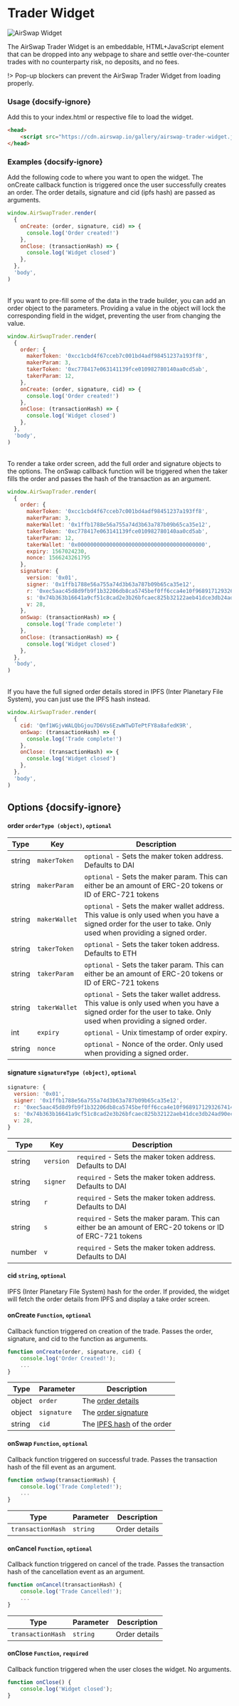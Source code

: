 # Trader Widget

![AirSwap Widget](../assets/dapps/widget.1.gif)

The AirSwap Trader Widget is an embeddable, HTML+JavaScript element that can be dropped into any webpage to share and settle over-the-counter trades with no counterparty risk, no deposits, and no fees.

!> Pop-up blockers can prevent the AirSwap Trader Widget from loading properly.

### Usage {docsify-ignore}
Add this to your index.html or respective file to load the widget.

```html
<head>
    <script src="https://cdn.airswap.io/gallery/airswap-trader-widget.js"></script>
</head>
```

### Examples {docsify-ignore}

Add the following code to where you want to open the widget. The onCreate callback function is triggered once the user successfully creates an order. The order details, signature and cid (ipfs hash) are passed as arguments.

```js
window.AirSwapTrader.render(
  {
    onCreate: (order, signature, cid) => {
      console.log('Order created!')
    },
    onClose: (transactionHash) => {
      console.log('Widget closed')
    },
  },
  'body',
)
```
\
If you want to pre-fill some of the data in the trade builder, you can add an order object to the parameters. Providing a value in the object will lock the corresponding field in the widget, preventing the user from changing the value.
```js
window.AirSwapTrader.render(
  {
    order: {
      makerToken: '0xcc1cbd4f67cceb7c001bd4adf98451237a193ff8',
      makerParam: 3,
      takerToken: '0xc778417e063141139fce010982780140aa0cd5ab',
      takerParam: 12,
    },
    onCreate: (order, signature, cid) => {
      console.log('Order created!')
    },
    onClose: (transactionHash) => {
      console.log('Widget closed')
    },
  },
  'body',
)
```
\
To render a take order screen, add the full order and signature objects to the options. The onSwap callback function will be triggered when the taker fills the order and passes the hash of the transaction as an argument.
```js
window.AirSwapTrader.render(
  {
    order: {
      makerToken: '0xcc1cbd4f67cceb7c001bd4adf98451237a193ff8',
      makerParam: 3,
      makerWallet: '0x1ffb1788e56a755a74d3b63a787b09b65ca35e12',
      takerToken: '0xc778417e063141139fce010982780140aa0cd5ab',
      takerParam: 12,
      takerWallet: '0x0000000000000000000000000000000000000000',
      expiry: 1567024230,
      nonce: 1566243261795
    },
    signature: {
      version: '0x01',
      signer: '0x1ffb1788e56a755a74d3b63a787b09b65ca35e12',
      r: '0xec5aac45d8d9fb9f1b32206db8ca5745bef0ff6cca4e10f96891712932674144',
      s: '0x74b363b16641a9cf51c8cad2e3b26bfcaec825b32122aeb41dce3db24ad90ec4',
      v: 28,
    },
    onSwap: (transactionHash) => {
      console.log('Trade complete!')
    },
    onClose: (transactionHash) => {
      console.log('Widget closed')
    },
  },
  'body',
)
```
\
If you have the full signed order details stored in IPFS (Inter Planetary File System), you can just use the IPFS hash instead.
```js
window.AirSwapTrader.render(
  {
    cid: 'Qmf1WGjvWALQbGjou7D6Vs6EzwWTwDTePtFY8a8afedK9R',
    onSwap: (transactionHash) => {
      console.log('Trade complete!')
    },
    onClose: (transactionHash) => {
      console.log('Widget closed')
    },
  },
  'body',
)
```

## Options {docsify-ignore}

#### order `orderType (object)`, `optional`
| Type | Key | Description |
| ----------- | ----------- | ----------- |
| string | `makerToken` | `optional` - Sets the maker token address. Defaults to DAI |
| string | `makerParam` | `optional` - Sets the maker param. This can either be an amount of ERC-20 tokens or ID of ERC-721 tokens |
| string | `makerWallet` | `optional` - Sets the maker wallet address. This value is only used when you have a signed order for the user to take. Only used when providing a signed order. |
| string | `takerToken` | `optional` - Sets the taker token address. Defaults to ETH |
| string | `takerParam` | `optional` - Sets the taker param. This can either be an amount of ERC-20 tokens or ID of ERC-721 tokens |
| string | `takerWallet` | `optional` - Sets the taker wallet address. This value is only used when you have a signed order for the user to take. Only used when providing a signed order. |
| int | `expiry` | `optional` - Unix timestamp of order expiry. |
| string | `nonce` | `optional` - Nonce of the order. Only used when providing a signed order. |


#### signature `signatureType (object)`, `optional`
```js
signature: {
  version: '0x01',
  signer: '0x1ffb1788e56a755a74d3b63a787b09b65ca35e12',
  r: '0xec5aac45d8d9fb9f1b32206db8ca5745bef0ff6cca4e10f96891712932674144',
  s: '0x74b363b16641a9cf51c8cad2e3b26bfcaec825b32122aeb41dce3db24ad90ec4',
  v: 28,
}
```
| Type | Key | Description |
| ----------- | ----------- | ----------- |
| string | `version` | `required` - Sets the maker token address. Defaults to DAI |
| string | `signer` | `required` - Sets the maker token address. Defaults to DAI |
| string | `r` | `required` - Sets the maker token address. Defaults to DAI |
| string | `s` | `required` - Sets the maker param. This can either be an amount of ERC-20 tokens or ID of ERC-721 tokens |
| number | `v` | `required` - Sets the maker token address. Defaults to DAI |


#### cid `string`, `optional`
IPFS (Inter Planetary File System) hash for the order. If provided, the widget will fetch the order details from IPFS and display a take order screen.


#### onCreate `Function`, `optional`
Callback function triggered on creation of the trade. Passes the order, signature, and cid to the function as arguments.
```js
function onCreate(order, signature, cid) {
    console.log('Order Created!');
    ...
} 
```
| Type | Parameter | Description |
| ----------- | ----------- | ----------- |
| object | `order` | The [order details](#order-ordertype-object-optional) |
| object | `signature` | The [order signature](#signature-signaturetype-object-optional) |
| string | `cid` | The [IPFS hash](#cid-string-optional) of the order |


#### onSwap `Function`, `optional`
Callback function triggered on successful trade. Passes the transaction hash of the fill event as an argument.
```js
function onSwap(transactionHash) {
    console.log('Trade Completed!');
    ...
} 
```
| Type | Parameter | Description |
| ----------- | ----------- | ----------- |
| `transactionHash` | `string` | Order details |


#### onCancel `Function`, `optional`
Callback function triggered on cancel of the trade. Passes the transaction hash of the cancellation event as an argument.
```js
function onCancel(transactionHash) {
    console.log('Trade Cancelled!');
    ...
} 
```
| Type | Parameter | Description |
| ----------- | ----------- | ----------- |
| `transactionHash` | `string` | Order details |


#### onClose `Function`, `required`
Callback function triggered when the user closes the widget. No arguments.

```js
function onClose() {
    console.log('Widget closed');
}
```
